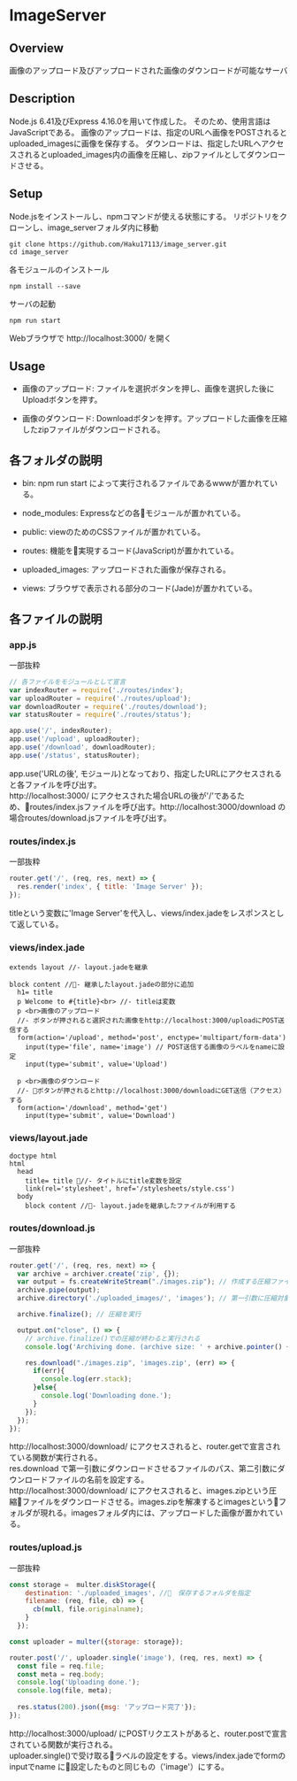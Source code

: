 # ImageServer

## Overview
画像のアップロード及びアップロードされた画像のダウンロードが可能なサーバ

## Description
Node.js 6.41及びExpress 4.16.0を用いて作成した。
そのため、使用言語はJavaScriptである。
画像のアップロードは、指定のURLへ画像をPOSTされるとuploaded_imagesに画像を保存する。
ダウンロードは、指定したURLへアクセスされるとuploaded_images内の画像を圧縮し、zipファイルとしてダウンロードさせる。

## Setup
Node.jsをインストールし、npmコマンドが使える状態にする。
リポジトリをクローンし、image_serverフォルダ内に移動
```
git clone https://github.com/Haku17113/image_server.git
cd image_server
```
各モジュールのインストール
```
npm install --save
```
サーバの起動
```
npm run start
```
Webブラウザで http://localhost:3000/ を開く

## Usage
<!-- ![http://localhost:3000/の画像](https://github.com/Haku17113/image_server/issues/1#issue-380073349) -->

- 画像のアップロード: ファイルを選択ボタンを押し、画像を選択した後にUploadボタンを押す。

- 画像のダウンロード: Downloadボタンを押す。アップロードした画像を圧縮したzipファイルがダウンロードされる。

## 各フォルダの説明
- bin:
npm run start によって実行されるファイルであるwwwが置かれている。

- node_modules:
Expressなどの各モジュールが置かれている。

- public:
viewのためのCSSファイルが置かれている。

- routes:
機能を実現するコード(JavaScript)が置かれている。

- uploaded_images:
アップロードされた画像が保存される。

- views:
ブラウザで表示される部分のコード(Jade)が置かれている。

## 各ファイルの説明
### app.js
一部抜粋
```javascript
// 各ファイルをモジュールとして宣言
var indexRouter = require('./routes/index');
var uploadRouter = require('./routes/upload');
var downloadRouter = require('./routes/download');
var statusRouter = require('./routes/status');

app.use('/', indexRouter);
app.use('/upload', uploadRouter);
app.use('/download', downloadRouter);
app.use('/status', statusRouter);
```
app.use('URLの後', モジュール)となっており、指定したURLにアクセスされると各ファイルを呼び出す。<br>
http://localhost:3000/ にアクセスされた場合URLの後が'/'であるため、routes/index.jsファイルを呼び出す。http://localhost:3000/download  の場合routes/download.jsファイルを呼び出す。

### routes/index.js
一部抜粋
```javascript
router.get('/', (req, res, next) => {
  res.render('index', { title: 'Image Server' });
});
```
titleという変数に'Image Server'を代入し、views/index.jadeをレスポンスとして返している。

### views/index.jade
```jade
extends layout //- layout.jadeを継承

block content //- 継承したlayout.jadeの部分に追加
  h1= title
  p Welcome to #{title}<br> //- titleは変数
  p <br>画像のアップロード
  //- ボタンが押されると選択された画像をhttp://localhost:3000/uploadにPOST送信する
  form(action='/upload', method='post', enctype='multipart/form-data')
    input(type='file', name='image') // POST送信する画像のラベルをnameに設定
    input(type='submit', value='Upload')

  p <br>画像のダウンロード
  //- ボタンが押されるとhttp://localhost:3000/downloadにGET送信（アクセス）する
  form(action='/download', method='get')
    input(type='submit', value='Download')
```

### views/layout.jade
```jade
doctype html
html
  head
    title= title //- タイトルにtitle変数を設定
    link(rel='stylesheet', href='/stylesheets/style.css')
  body
    block content //- layout.jadeを継承したファイルが利用する
```

### routes/download.js
一部抜粋
```javascript
router.get('/', (req, res, next) => {
  var archive = archiver.create('zip', {});
  var output = fs.createWriteStream("./images.zip"); // 作成する圧縮ファイルのパスを指定
  archive.pipe(output);
  archive.directory('./uploaded_images/', 'images'); // 第一引数に圧縮対象フォルダ（ディレクトリ）のパス、第二引数に解凍後のフォルダ名を指定

  archive.finalize(); // 圧縮を実行

  output.on("close", () => {
    // archive.finalize()での圧縮が終わると実行される
    console.log('Archiving done. (archive size: ' + archive.pointer() + ' total bytes)');

    res.download("./images.zip", 'images.zip', (err) => {
      if(err){
        console.log(err.stack);
      }else{
        console.log('Downloading done.');
      }
    });
  });
});
```
http://localhost:3000/download/ にアクセスされると、router.getで宣言されている関数が実行される。<br>
res.download で第一引数にダウンロードさせるファイルのパス、第二引数にダウンロードファイルの名前を設定する。<br>
http://localhost:3000/download/ にアクセスされると、images.zipという圧縮ファイルをダウンロードさせる。images.zipを解凍するとimagesというフォルダが現れる。imagesフォルダ内には、アップロードした画像が置かれている。

### routes/upload.js
一部抜粋
```javascript
const storage =  multer.diskStorage({
    destination: './uploaded_images', //　保存するフォルダを指定
    filename: (req, file, cb) => {
      cb(null, file.originalname);
    }
  });

const uploader = multer({storage: storage});

router.post('/', uploader.single('image'), (req, res, next) => {
  const file = req.file;
  const meta = req.body;
  console.log('Uploading done.');
  console.log(file, meta);
  
  res.status(200).json({msg: 'アップロード完了'});
});
```
http://localhost:3000/upload/ にPOSTリクエストがあると、router.postで宣言されている関数が実行される。<br>
uploader.single()で受け取るラベルの設定をする。views/index.jadeでformのinputでname
に設定したものと同じもの（'image'）にする。
